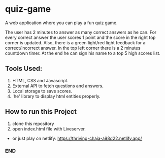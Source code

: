 # quiz-game

A web application where you can play a fun quiz game.

The user has 2 minutes to answer as many correct answers as he can. 
For every correct answer the user scores 1 point and the score in the right top corner is updated.
Also, there is a green light/red light feedback for a correct/incorrect answer.
In the top left corner there is a 2 minutes countdown timer.
At the end he can sign his name to a top 5 high scores list.


## Tools Used:
1. HTML, CSS and Javascript.
1. External API to fetch questions and answers.
2. Local storage to save scores.
3. 'he' library to display html entities properly.
 

## How to run this Project

1. clone this repository
2. open index.html file with Liveserver.
* or just play on netlify: https://thriving-chaja-a98d22.netlify.app/

### END ###
